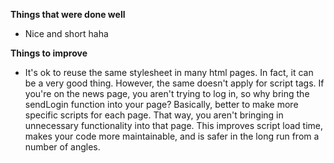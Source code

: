**Things that were done well**

-   Nice and short haha

**Things to improve**

-   It's ok to reuse the same stylesheet in many html pages. In fact, it can be a very good thing. However, the same doesn't apply for script tags. If you're on the news page, you aren't trying to log in, so why bring the sendLogin function into your page? Basically, better to make more specific scripts for each page. That way, you aren't bringing in unnecessary functionality into that page. This improves script load time, makes your code more maintainable, and is safer in the long run from a number of angles.
